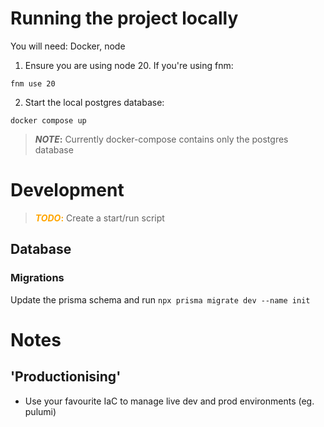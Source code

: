 # Running the project locally
You will need:
Docker, node

1. Ensure you are using node 20. If you're using fnm: 
```
fnm use 20
```

2. Start the local postgres database:
```
docker compose up
```

> **_NOTE_:** Currently docker-compose contains only the postgres database

  

# Development

> <span style="color:orange">**_TODO_:**</span> Create a start/run script

## Database

### Migrations
Update the prisma schema and run 
```npx prisma migrate dev --name init```

# Notes

## 'Productionising'
- Use your favourite IaC to manage live dev and prod environments (eg. pulumi)